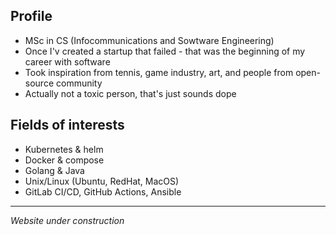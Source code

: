 ## **Profile**
- MSc in CS (Infocommunications and Sowtware Engineering)  
- Once I'v created a startup that failed - that was the beginning of my career with software  
- Took inspiration from tennis, game industry, art, and people from open-source community
- Actually not a toxic person, that's just sounds dope  


## **Fields of interests**
- Kubernetes & helm
- Docker & compose
- Golang & Java
- Unix/Linux (Ubuntu, RedHat, MacOS)
- GitLab CI/CD, GitHub Actions, Ansible

--- 
_Website under construction_

<!-- Hello world! -->
